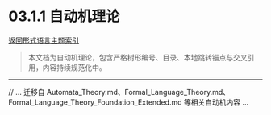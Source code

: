 # 03.1.1 自动机理论

[返回形式语言主题索引](./README.md)

> 本文档为自动机理论，包含严格树形编号、目录、本地跳转锚点与交叉引用，内容持续规范化中。

---

// ... 迁移自 Automata_Theory.md、Formal_Language_Theory.md、Formal_Language_Theory_Foundation_Extended.md 等相关自动机内容 ...
